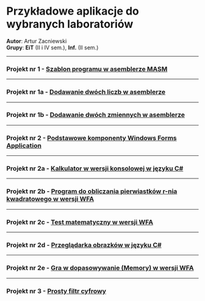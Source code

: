 # Przykładowe aplikacje do wybranych laboratoriów

**Autor**: Artur Zacniewski  
**Grupy**: **EiT** (II i IV sem.), **Inf.** (II sem.)  


---
### Projekt nr 1 - [Szablon programu w asemblerze MASM](https://github.com/zacniewski/materials-for-UMG-students/tree/main/ASK_LAB)  

---
### Projekt nr 1a - [Dodawanie dwóch liczb w asemblerze](https://github.com/zacniewski/materials-for-UMG-students/tree/main/ASK_LAB/Lab1/Lab1.asm)  

---
### Projekt nr 1b - [Dodawanie dwóch zmiennych w asemblerze](https://github.com/zacniewski/materials-for-UMG-students/tree/main/ASK_LAB/Lab1/AddVariables.asm)  

---
### Projekt nr 2 - [Podstawowe komponenty Windows Forms Application](https://github.com/zacniewski/materials-for-UMG-students/tree/main/WFA1)  

---
### Projekt nr 2a - [Kalkulator w wersji konsolowej w języku C#](https://github.com/zacniewski/materials-for-UMG-students/tree/main/ConsoleCalculator)  

---
### Projekt nr 2b - [Program do obliczania pierwiastków r-nia kwadratowego w wersji WFA](https://github.com/zacniewski/materials-for-UMG-students/tree/main/QuadraticEquationSolver)  

---
### Projekt nr 2c - [Test matematyczny w wersji WFA](https://github.com/zacniewski/materials-for-UMG-students/tree/main/MathQuiz)  

---
### Projekt nr 2d - [Przeglądarka obrazków w języku C#](https://github.com/zacniewski/materials-for-UMG-students/tree/main/PictureViewer) 

---
### Projekt nr 2e - [Gra w dopasowywanie (Memory) w wersji WFA](https://github.com/zacniewski/materials-for-UMG-students/tree/main/MatchingGame)  

---
### Projekt nr 3 - [Prosty filtr cyfrowy](https://github.com/zacniewski/materials-for-UMG-students/tree/main/MATLAB-filters)  


